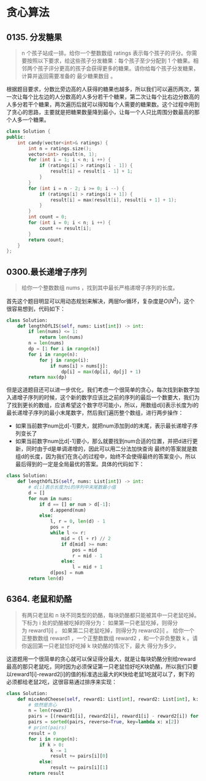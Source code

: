 # 贪心算法

## 0135. 分发糖果

> n 个孩子站成一排。给你一个整数数组 ratings 表示每个孩子的评分。你需要按照以下要求，给这些孩子分发糖果：每个孩子至少分配到 1 个糖果。相邻两个孩子评分更高的孩子会获得更多的糖果。请你给每个孩子分发糖果，计算并返回需要准备的 最少糖果数目 。

根据题目要求，分数比旁边高的人获得的糖果也越多，所以我们可以遍历两次，第一次让每个比左边的人分数高的人多分若干个糖果，第二次让每个比右边分数高的人多分若干个糖果，两次遍历后就可以得知每个人需要的糖果数。这个过程中用到了贪心的思路，主要就是把糖果数量降到最小，让每一个人只比周围分数最高的那个人多一个糖果。

```c++
class Solution {
public:
    int candy(vector<int>& ratings) {
        int n = ratings.size();
        vector<int> result(n, 1);
        for (int i = 1; i < n; i ++) {
            if (ratings[i] > ratings[i - 1]) {
                result[i] = result[i - 1] + 1;
            }
        }
        for (int i = n - 2; i >= 0; i --) {
            if (ratings[i] > ratings[i + 1]) {
                result[i] = max(result[i], result[i + 1] + 1);
            }
        }
        int count = 0;
        for (int i = 0; i < n; i ++) {
            count += result[i];
        }
        return count;
    }
};
```


## 0300.最长递增子序列
> 给你一个整数数组 nums ，找到其中最长严格递增子序列的长度。

首先这个题目明显可以用动态规划来解决，两层for循环，复杂度是$O(N^2)$，这个很容易想到，代码如下：

```python
class Solution:
    def lengthOfLIS(self, nums: List[int]) -> int:
        if len(nums) <= 1:
            return len(nums)
        n = len(nums)
        dp = [1 for i in range(n)]
        for i in range(n):
            for j in range(i):
                if nums[i] > nums[j]:
                    dp[i] = max(dp[i], dp[j] + 1)
        return max(dp)
```

但是这道题目还可以进一步优化，我们考虑一个很简单的贪心，每次找到新数字加入递增子序列的时候，这个新的数字应该比之前的序列的最后一个数要大，我们为了找到更长的数组，应该希望这个数字尽可能小，所以，用数组d[i]表示长度为i的最长递增子序列的最小末尾数字，然后我们遍历整个数组，进行两步操作：
- 如果当前数字num比d[-1]要大，就把num添加到d的末尾，表示最长递增子序列变长了
- 如果当前数字num比d[-1]要小，那么就要找到num合适的位置，并把d进行更新，同时由于d是单调递增的，因此可以用二分法加快查询
最终的答案就是数组d的长度，因为我们在贪心的过程中，始终不会使得最终的答案变小，所以最后得到的一定是全局最优的答案。具体的代码如下：

```python
class Solution:
    def lengthOfLIS(self, nums: List[int]) -> int:
        # d[i]表示长度为i的序列中末尾数最小值
        d = []
        for num in nums:
            if d == [] or num > d[-1]:
                d.append(num)
            else:
                l, r = 0, len(d) - 1
                pos = r
                while l <= r:
                    mid = (l + r) // 2
                    if d[mid] >= num:
                        pos = mid
                        r = mid - 1
                    else:
                        l = mid + 1
                d[pos] = num
        return len(d)
```


## 6364. 老鼠和奶酪

> 有两只老鼠和 n 块不同类型的奶酪，每块奶酪都只能被其中一只老鼠吃掉。
> 下标为 i 处的奶酪被吃掉的得分为：
> 如果第一只老鼠吃掉，则得分为 reward1[i] 。
> 如果第二只老鼠吃掉，则得分为 reward2[i] 。
> 给你一个正整数数组 reward1 ，一个正整数数组 reward2 ，和一个非负整数 k 。请你返回第一只老鼠恰好吃掉 k 块奶酪的情况下，最大 得分为多少。

这道题用一个很简单的贪心就可以保证得分最大，就是让每块奶酪分别给reward最高的那只老鼠吃，同时因为必须保证第一只老鼠恰好吃K块奶酪，所以我们只要以reward1[i]-reward2[i]的值的标准选出最大的K快给老鼠1吃就可以了，剩下的必须都给老鼠2吃，这很容易通过排序来实现：

```python
class Solution:
    def miceAndCheese(self, reward1: List[int], reward2: List[int], k: int) -> int:
        # 依然是贪心
        n = len(reward1)
        pairs = [(reward1[i], reward2[i], reward1[i] - reward2[i]) for i in range(n)]
        pairs = sorted(pairs, reverse=True, key=lambda x: x[2])
        # print(pairs)
        result = 0
        for i in range(n):
            if k > 0:
                k -= 1
                result += pairs[i][0]
            else:
                result += pairs[i][1]
        return result
```